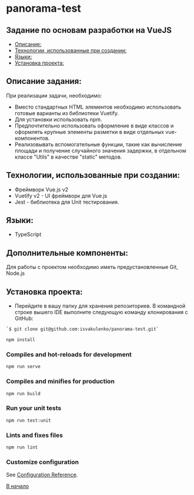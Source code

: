 # <a id="top" /> panorama-test
## Задание по основам разработки на VueJS

- [Описание:](#description)
- [Технологии, использованные при создании:](#tech)
- [Языки:](#lang)
- [Установка проекта:](#install)

## <a id="description" />Описание задания:
 При реализации задачи, необходимо:
 - Вместо стандартных HTML элементов необходимо использовать готовые варианты из библиотеки Vuetify.
 - Для установки использовать npm.
 - Предпочтительно использовать оформление в виде классов и
 оформлять крупные элементы разметки в виде отдельных vue-компонентов.
 - Реализовывать вспомогательные функции, такие как вычисление
 площади и получение случайного значения задержки, в отдельном классе "Utils" в качестве "static" методов.

## <a id="tech" />Технологии, использованные при создании:
  - Фреймворк Vue.js v2
  - Vuetify v2 - UI фреймворк для Vue.js
  - Jest - библиотека для Unit тестирования.

## <a id="lang" />Языки:

- TypeScript

## <a id="add" />Дополнительные компоненты:

Для работы с проектом необходимо иметь предустановленные  Git, Node.js

## <a id="install" />Установка проекта:
- Перейдите в вашу папку для хранения репозиториев. В командной строке вышего  IDE выполните следующую команду клонирования с GitHub:
```sh
`$ git clone git@github.com:isvakulenko/panorama-test.git`
```
```
npm install
```

### Compiles and hot-reloads for development
```
npm run serve
```

### Compiles and minifies for production
```
npm run build
```

### Run your unit tests
```
npm run test:unit
```

### Lints and fixes files
```
npm run lint
```

### Customize configuration
See [Configuration Reference](https://cli.vuejs.org/config/).

[В начало](#top)
